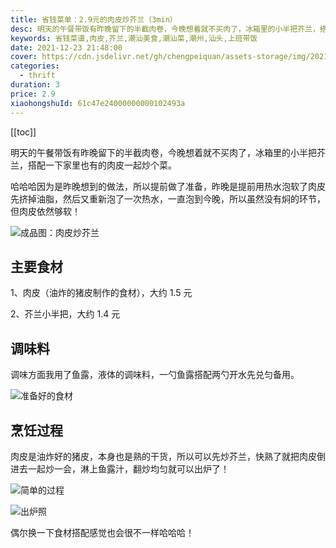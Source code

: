 ```yaml
---
title: 省钱菜单：2.9元的肉皮炒芥兰（3min）
desc: 明天的午餐带饭有昨晚留下的半截肉卷，今晚想着就不买肉了，冰箱里的小半把芥兰，搭配一下家里也有的肉皮一起炒个菜。
keywords: 省钱菜谱,肉皮,芥兰,潮汕美食,潮汕菜,潮州,汕头,上班带饭
date: 2021-12-23 21:48:00
cover: https://cdn.jsdelivr.net/gh/chengpeiquan/assets-storage/img/2021/12/20211225001910.jpg
categories:
  - thrift
duration: 3
price: 2.9
xiaohongshuId: 61c47e24000000000102493a
---
```


[[toc]]

明天的午餐带饭有昨晚留下的半截肉卷，今晚想着就不买肉了，冰箱里的小半把芥兰，搭配一下家里也有的肉皮一起炒个菜。

哈哈哈因为是昨晚想到的做法，所以提前做了准备，昨晚是提前用热水泡软了肉皮先挤掉油脂，然后又重新泡了一次热水，一直泡到今晚，所以虽然没有焖的环节，但肉皮依然够软！

![成品图：肉皮炒芥兰](https://cdn.jsdelivr.net/gh/chengpeiquan/assets-storage/img/2021/12/20211225010032.jpg)

## 主要食材

1、肉皮（油炸的猪皮制作的食材），大约 1.5 元

2、芥兰小半把，大约 1.4 元

## 调味料

调味方面我用了鱼露，液体的调味料，一勺鱼露搭配两勺开水先兑匀备用。

![准备好的食材](https://cdn.jsdelivr.net/gh/chengpeiquan/assets-storage/img/2021/12/20211225010029.jpg)

## 烹饪过程

肉皮是油炸好的猪皮，本身也是熟的干货，所以可以先炒芥兰，快熟了就把肉皮倒进去一起炒一会，淋上鱼露汁，翻炒均匀就可以出炉了！

![简单的过程](https://cdn.jsdelivr.net/gh/chengpeiquan/assets-storage/img/2021/12/20211225010030.jpg)

![出炉照](https://cdn.jsdelivr.net/gh/chengpeiquan/assets-storage/img/2021/12/20211225010031.jpg)

偶尔换一下食材搭配感觉也会很不一样哈哈哈！
